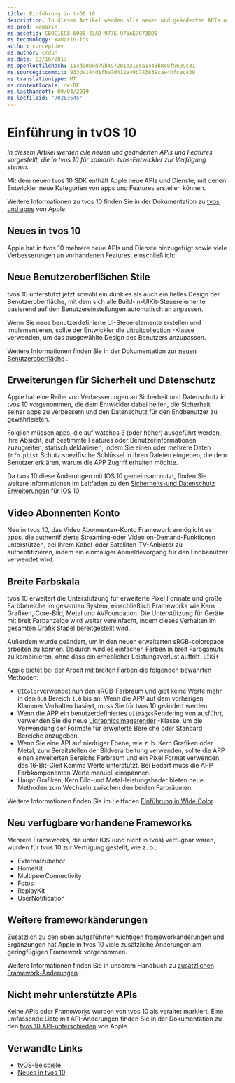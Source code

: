 ```yaml
---
title: Einführung in tvOS 10
description: In diesem Artikel werden alle neuen und geänderten APIs und Features vorgestellt, die in tvos 10 für xamarin. tvos-Entwickler zur Verfügung stehen.
ms.prod: xamarin
ms.assetid: CB9C1EC8-6008-43AD-977E-976AE7C73DD8
ms.technology: xamarin-ios
author: conceptdev
ms.author: crdun
ms.date: 03/16/2017
ms.openlocfilehash: 114d00b0d79b497201b3185a1443b8c8f9699c31
ms.sourcegitcommit: 933de144d1fbe7d412e49b743839cae4bfcac439
ms.translationtype: MT
ms.contentlocale: de-DE
ms.lasthandoff: 09/04/2019
ms.locfileid: "70283545"
---
```

# <a name="introduction-to-tvos-10"></a>Einführung in tvOS 10

_In diesem Artikel werden alle neuen und geänderten APIs und Features vorgestellt, die in tvos 10 für xamarin. tvos-Entwickler zur Verfügung stehen._

Mit dem neuen tvos 10 SDK enthält Apple neue APIs und Dienste, mit denen Entwickler neue Kategorien von apps und Features erstellen können. 

Weitere Informationen zu tvos 10 finden Sie in der Dokumentation zu [tvos und apps](https://developer.apple.com/tvos/) von Apple.

## <a name="whats-new-in-tvos-10"></a>Neues in tvos 10

Apple hat in tvos 10 mehrere neue APIs und Dienste hinzugefügt sowie viele Verbesserungen an vorhandenen Features, einschließlich:

## <a name="new-user-interface-styles"></a>Neue Benutzeroberflächen Stile

tvos 10 unterstützt jetzt sowohl ein dunkles als auch ein helles Design der Benutzeroberfläche, mit dem sich alle Build-in-UIKit-Steuerelemente basierend auf den Benutzereinstellungen automatisch an anpassen.

Wenn Sie neue benutzerdefinierte UI-Steuerelemente erstellen und implementieren, sollte der Entwickler die [uitraitcollection](https://developer.apple.com/reference/uikit/uitraitcollection) -Klasse verwenden, um das ausgewählte Design des Benutzers anzupassen.

Weitere Informationen finden Sie in der Dokumentation zur [neuen Benutzeroberfläche](~/ios/tvos/platform/user-interface-styles.md) .

## <a name="security-and-privacy-enhancements"></a>Erweiterungen für Sicherheit und Datenschutz

Apple hat eine Reihe von Verbesserungen an Sicherheit und Datenschutz in tvos 10 vorgenommen, die dem Entwickler dabei helfen, die Sicherheit seiner apps zu verbessern und den Datenschutz für den Endbenutzer zu gewährleisten.

Folglich müssen apps, die auf watchos 3 (oder höher) ausgeführt werden, ihre Absicht, auf bestimmte Features oder Benutzerinformationen zuzugreifen, statisch deklarieren, indem Sie einen oder mehrere Daten `Info.plist` Schutz spezifische Schlüssel in Ihren Dateien eingeben, die dem Benutzer erklären, warum die APP Zugriff erhalten möchte.

Da tvos 10 diese Änderungen mit IOS 10 gemeinsam nutzt, finden Sie weitere Informationen im Leitfaden zu den [Sicherheits-und Datenschutz Erweiterungen](~/ios/app-fundamentals/security-privacy.md) für IOS 10.

## <a name="video-subscriber-account"></a>Video Abonnenten Konto

Neu in tvos 10, das Video Abonnenten-Konto Framework ermöglicht es apps, die authentifizierte Streaming-oder Video on-Demand-Funktionen unterstützen, bei Ihrem Kabel-oder Satelliten-TV-Anbieter zu authentifizieren, indem ein einmaliger Anmeldevorgang für den Endbenutzer verwendet wird.

<!--To find out more, please see our [Video Subscriber Account](~/ios/platform-features/introduction-to-ios10/video-subscriber-account/) guide.-->

## <a name="wide-color"></a>Breite Farbskala

tvos 10 erweitert die Unterstützung für erweiterte Pixel Formate und große Farbbereiche im gesamten System, einschließlich Frameworks wie Kern Grafiken, Core-Bild, Metal und AVFoundation. Die Unterstützung für Geräte mit breit Farbanzeige wird weiter vereinfacht, indem dieses Verhalten im gesamten Grafik Stapel bereitgestellt wird.

Außerdem wurde geändert, um in den neuen erweiterten sRGB-colorspace arbeiten zu können. Dadurch wird es einfacher, Farben in breit Farbgamuts zu kombinieren, ohne dass ein erheblicher Leistungsverlust auftritt. `UIKit`

Apple bietet bei der Arbeit mit breiten Farben die folgenden bewährten Methoden:

- `UIColor`verwendet nun den sRGB-Farbraum und gibt keine Werte mehr in den `0.0` Bereich `1.0` bis an. Wenn die APP auf dem vorherigen Klammer Verhalten basiert, muss Sie für tvos 10 geändert werden.
- Wenn die APP ein benutzerdefiniertes `UIImages`Rendering von ausführt, verwenden Sie die neue [uigraphicsimagerender](https://developer.apple.com/reference/uikit/uigraphicsimagerenderer) -Klasse, um die Verwendung der Formate für erweiterte Bereiche oder Standard Bereiche anzugeben.
- Wenn Sie eine API auf niedriger Ebene, wie z. b. Kern Grafiken oder Metal, zum Bereitstellen der Bildverarbeitung verwenden, sollte die APP einen erweiterten Bereichs Farbraum und ein Pixel Format verwenden, das 16-Bit-Gleit Komma Werte unterstützt. Bei Bedarf muss die APP Farbkomponenten Werte manuell einspannen.
- Haupt Grafiken, Kern Bild-und Metal-leistungshader bieten neue Methoden zum Wechseln zwischen den beiden Farbräumen.

Weitere Informationen finden Sie im Leitfaden [Einführung in Wide Color](~/ios/platform/wide-color.md) .

## <a name="newly-available-existing-frameworks"></a>Neu verfügbare vorhandene Frameworks

Mehrere Frameworks, die unter IOS (und nicht in tvos) verfügbar waren, wurden für tvos 10 zur Verfügung gestellt, wie z. b.:

- Externalzubehör
- HomeKit
- MultipeerConnectivity
- Fotos
- ReplayKit
- UserNotification

## <a name="additional-framework-changes"></a>Weitere frameworkänderungen

Zusätzlich zu den oben aufgeführten wichtigen frameworkänderungen und Ergänzungen hat Apple in tvos 10 viele zusätzliche Änderungen am geringfügigen Framework vorgenommen.

Weitere Informationen finden Sie in unserem Handbuch zu [zusätzlichen Framework-Änderungen](~/ios/tvos/platform/introduction-to-tvos10/additional-framework-changes.md) .

## <a name="deprecated-apis"></a>Nicht mehr unterstützte APIs

Keine APIs oder Frameworks wurden von tvos 10 als veraltet markiert. Eine umfassende Liste mit API-Änderungen finden Sie in der Dokumentation zu den [tvos 10 API-unterschieden](https://developer.apple.com/library/prerelease/content/releasenotes/General/tvOS10APIDiffs/index.html) von Apple.



## <a name="related-links"></a>Verwandte Links

- [tvOS-Beispiele](https://docs.microsoft.com/samples/browse/?products=xamarin&term=Xamarin.iOS+tvOS)
- [Neues in tvos 10](https://developer.apple.com/library/prerelease/content/releasenotes/General/WhatsNewinTVOS/Articles/tvOS10.html#//apple_ref/doc/uid/TP40017259-SW1)

